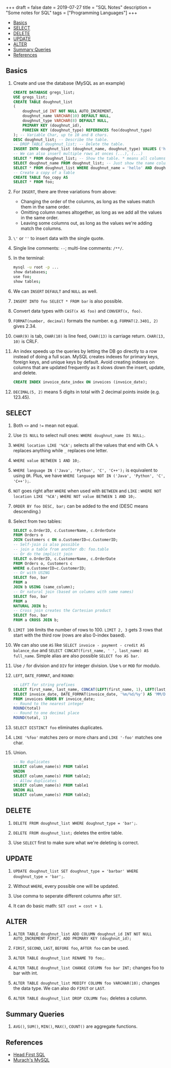 +++
draft = false
date = 2019-07-27
title = "SQL Notes"
description = "Some notes for SQL"
tags = ["Programming Languages"]
+++

* [Basics](#basics)
* [SELECT](#select)
* [DELETE](#delete)
* [UPDATE](#update)
* [ALTER](#alter)
* [Summary Queries](#summary-queries)
* [References](#references)

## Basics

1. Create and use the database (MySQL as an example)

    ```sql
    CREATE DATABASE gregs_list;
    USE gregs_list;
    CREATE TABLE doughnut_list
    (
        doughnut_id INT NOT NULL AUTO_INCREMENT,
        doughnut_name VARCHAR(10) DEFAULT NULL,
        doughnut_type VARCHAR(8) DEFAULT NULL,
        PRIMARY KEY (doughnut_id),
        FOREIGN KEY (doughnut_type) REFERENCES foo(doughnut_type)
    ); -- Variable Char, up to 10 and 8 chars.
    DESC doughnut_list; -- Describe the table.
    -- DROP TABLE doughnut_list; -- Delete the table.
    INSERT INTO doughnut_list (doughnut_name, doughnut_type) VALUES ('hello', 'world'); -- The order doesn't matter, but they must match
    -- We can also insert multiple rows at onces (...), (...)
    SELECT * FROM doughnut_list; -- Show the table. * means all columns.
    SELECT doughnut_name FROM doughnut_list; -- Just show the name column
    SELECT * FROM doughnut_list WHERE doughnut_name = 'hello' AND doughnut_type = 'world'; -- Show the table selectively. = instead of ==
    -- Create a copy of a table
    CREATE TABLE foo_copy AS
    SELECT * FROM foo;
    ```

2. For `INSERT`, there are three variations from above:

    * Changing the order of the columns, as long as the values match them in the same order.
    * Omitting column names altogether, as long as we add all the values in the same order.
    * Leaving some columns out, as long as the values we're adding match the columns.

3. `\'` or `''` to insert data with the single quote.

4. Single line comments: `--`; multi-line comments: `/**/`.

5. In the terminal:

    ```sh
    mysql -u root -p ...
    show databases;
    use foo;
    show tables;
    ```

6. We can `INSERT` `DEFAULT` and `NULL` as well.

7. `INSERT INTO foo SELECT * FROM bar` is also possible.

8. Convert data types with `CAST(x AS foo)` and `CONVERT(x, foo)`.

9. `FORMAT(number, decimal)` formats the number. e.g. `FORMAT(2.3401, 2)` gives 2.34.

10. `CHAR(9)` is tab, `CHAR(10)` is line feed, `CHAR(13)` is carriage return. `CHAR(13, 10)` is CRLF.

11. An index speeds up the queries by letting the DB go directly to a row instead of doing a full scan. MySQL creates indexes for primary keys, foreign keys, and unique keys by default. Avoid creating indexes on columns that are updated frequently as it slows down the insert, update, and delete.

    ```sql
    CREATE INDEX invoice_date_index ON invoices (invoice_date);
    ```

12. `DECIMAL(5, 2)` means 5 digits in total with 2 decimal points inside (e.g. 123.45).

## SELECT

1. Both `<>` and `!=` mean not equal.

2. Use `IS NULL` to select null ones: `WHERE doughnut_name IS NULL;`.

3. `WHERE location LIKE '%CA';` selects all the values that end with CA. `%` replaces anything while `_` replaces one letter.

4. `WHERE value BETWEEN 1 AND 10;`.

5. `WHERE language IN ('Java', 'Python', 'C', 'C++');` is equivalent to using `OR`. Plus, we have `WHERE language NOT IN ('Java', 'Python', 'C', 'C++');`.

6. `NOT` goes right after `WHERE` when used with `BETWEEN` and `LIKE` : `WHERE NOT location LIKE '%CA';` `WHERE NOT value BETWEEN 1 AND 10;`.

7. `ORDER BY foo DESC, bar;` can be added to the end (DESC means descending.)

8. Select from two tables:

    ```sql
    SELECT o.OrderID, c.CustomerName, c.OrderDate
    FROM Orders o
    JOIN Customers c ON o.CustomerID=c.CustomerID;
    -- Self-join is also possible
    -- join a table from another db: foo.table
    -- Or do the implicit join
    SELECT o.OrderID, c.CustomerName, c.OrderDate
    FROM Orders o, Customers c
    WHERE o.CustomerID=c.CustomerID;
    -- Or with USING
    SELECT foo, bar
    FROM a
    JOIN b USING (same_column);
    -- Or natural join (based on columns with same names)
    SELECT foo, bar
    FROM a
    NATURAL JOIN b;
    -- Cross join creates the Cartesian product
    SELECT foo, bar
    FROM a CROSS JOIN b;
    ```

9. `LIMIT 100` limits the number of rows to 100. `LIMIT 2, 3` gets 3 rows that start with the third row (rows are also 0-index based).

10. We can also use `AS` like `SELECT invoice - payment - credit AS balance_due` and `SELECT CONCAT(first_name, ' ', last_name) AS full_name`. Simple alias are also possible `SELECT foo AS bar`.

11. Use `/` for division and `DIV` for integer division. Use `%` or `MOD` for modulo.

12. `LEFT`, `DATE_FORMAT`, and `ROUND`:

    ```sql
    -- LEFT for string prefixes
    SELECT first_name, last_name, CONCAT(LEFT(first_name, 1), LEFT(last_name, 1)) AS initials FROM foo;
    SELECT invoice_date, DATE_FORMAT(invoice_date, '%m/%d/%y') AS 'MM/DD/YY', DATE_FORMAT(invoice_date, '%e-%b-%Y') AS 'DD-Mon-YYYY'
    FROM invoices ORDER BY invoice_date;
    -- Round to the nearest integer
    ROUND(total)
    -- Round to one decimal place
    ROUND(total, 1)
    ```

13. `SELECT DISTINCT foo` eliminates duplicates.

14. `LIKE '%foo'` matches zero or more chars and  `LIKE '-foo'` matches one char.

15. Union.

    ```sql
    -- No duplicates
    SELECT column_name(s) FROM table1
    UNION
    SELECT column_name(s) FROM table2;
    -- Allow duplicates
    SELECT column_name(s) FROM table1
    UNION ALL
    SELECT column_name(s) FROM table2;
    ```

## DELETE

1. `DELETE FROM doughnut_list WHERE doughnut_type = 'bar';`.

2. `DELETE FROM doughnut_list;` deletes the entire table.

3. Use `SELECT` first to make sure what we're deleting is correct.

## UPDATE

1. `UPDATE doughnut_list SET doughnut_type = 'barbar' WHERE doughnut_type = 'bar';`.

2. Without `WHERE`, every possible one will be updated.

3. Use comma to seperate different columns after `SET`.

4. It can do basic math: `SET cost = cost + 1`.

## ALTER

1. `ALTER TABLE doughnut_list ADD COLUMN doughnut_id INT NOT NULL AUTO_INCREMENT FIRST, ADD PRIMARY KEY (doughnut_id);`

2. `FIRST`, `SECOND`, `LAST`, `BEFORE foo`, `AFTER foo` can be used.

3. `ALTER TABLE doughnut_list RENAME TO foo;`.

4. `ALTER TABLE doughnut_list CHANGE COlUMN foo bar INT;` changes foo to bar with int.

5. `ALTER TABLE doughnut_list MODIFY COLUMN foo VARCHAR(10);` changes the data type. We can also do `FIRST` or `LAST`.

6. `ALTER TABLE doughnut_list DROP COLUMN foo;` deletes a column.

## Summary Queries

1. `AVG()`, `SUM()`, `MIN()`, `MAX()`, `COUNT()` are aggregate functions.

## References

* [Head First SQL](https://www.goodreads.com/book/show/1782447.Head_First_SQL?from_search=true&from_srp=true&qid=LbMGiCAF6g&rank=1)
* [Murach's MySQL](https://www.goodreads.com/book/show/14543964-murach-s-mysql?from_search=true&from_srp=true&qid=OPrQio6dvx&rank=2)
